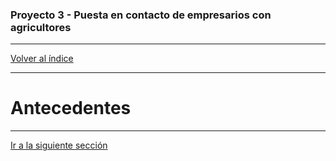 ### Proyecto 3 - Puesta en contacto de empresarios con agricultores

---

[Volver al índice](../README.md)


---

# Antecedentes

---

[Ir a la siguiente sección](./04-problem.md)